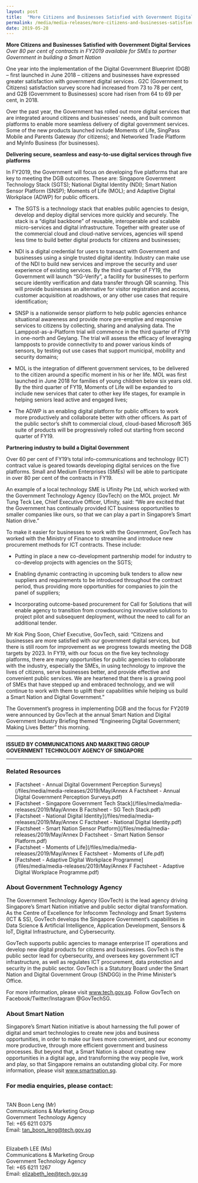 ```yaml
---
layout: post
title:  "More Citizens and Businesses Satisfied with Government Digital Services"
permalink: /media/media-releases/more-citizens-and-businesses-satisfied-with-government-digital-services
date: 2019-05-28
---
```


**More Citizens and Businesses Satisfied with Government Digital Services**
*Over 80 per cent of contracts in FY2019 available for SMEs to partner Government in building a Smart Nation*

One year into the implementation of the Digital Government Blueprint (DGB) – first launched in June 2018 – citizens and businesses have expressed greater satisfaction with government digital services .  G2C (Government to Citizens) satisfaction survey score had increased from 73 to 78 per cent, and G2B (Government to Businesses) score had risen from 64 to 69 per cent, in 2018. 

Over the past year, the Government has rolled out more digital services that are integrated around citizens and businesses’ needs, and built common platforms to enable more seamless delivery of digital government services. Some of the new products launched include Moments of Life, SingPass Mobile and Parents Gateway (for citizens); and Networked Trade Platform and MyInfo Business (for businesses).  


**Delivering secure, seamless and easy-to-use digital services through five platforms**

In FY2019, the Government will focus on developing five platforms that are key to meeting the DGB outcomes. These are: Singapore Government Technology Stack (SGTS); National Digital Identity (NDI); Smart Nation Sensor Platform (SNSP); Moments of Life (MOL); and Adaptive Digital Workplace (ADWP) for public officers. 

*	The SGTS is a technology stack that enables public agencies to design, develop and deploy digital services more quickly and securely. The stack is a “digital backbone” of reusable, interoperable and scalable micro-services and digital infrastructure. Together with greater use of the commercial cloud and cloud-native services, agencies will spend less time to build better digital products for citizens and businesses;

*	NDI is a digital credential for users to transact with Government and businesses using a single trusted digital identity. Industry can make use of the NDI to build new services and improve the security and user experience of existing services. By the third quarter of FY19, the Government will launch “SG-Verify”, a facility for businesses to perform secure identity verification and data transfer through QR scanning. This will provide businesses an alternative for visitor registration and access, customer acquisition at roadshows, or any other use cases that require identification;

*	SNSP is a nationwide sensor platform to help public agencies enhance situational awareness and provide more pre-emptive and responsive services to citizens by collecting, sharing and analysing data. The Lamppost-as-a-Platform trial will commence in the third quarter of FY19 in one-north and Geylang. The trial will assess the efficacy of leveraging lampposts to provide connectivity to and power various kinds of sensors, by testing out use cases that support municipal, mobility and security domains; 

*	MOL is the integration of different government services, to be delivered to the citizen around a specific moment in his or her life. MOL was first launched in June 2018 for families of young children below six years old. By the third quarter of FY19, Moments of Life will be expanded to include new services that cater to other key life stages, for example in helping seniors lead active and engaged lives;  

*	The ADWP is an enabling digital platform for public officers to work more productively and collaborate better with other officers. As part of the public sector’s shift to commercial cloud, cloud-based Microsoft 365 suite of products will be progressively rolled out starting from second quarter of FY19. 

**Partnering industry to build a Digital Government**

Over 60 per cent of FY19’s total info-communications and technology (ICT) contract value is geared towards developing digital services on the five platforms.  Small and Medium Enterprises (SMEs) will be able to participate in over 80 per cent of the contracts in FY19. 

An example of a local technology SME is Ufinity Pte Ltd, which worked with the Government Technology Agency (GovTech) on the MOL project. Mr Tung Teck Lee, Chief Executive Officer, Ufinity, said: “We are excited that the Government has continually provided ICT business opportunities to smaller companies like ours, so that we can play a part in Singapore’s Smart Nation drive.” 

To make it easier for businesses to work with the Government, GovTech has worked with the Ministry of Finance to streamline and introduce new procurement methods for ICT contracts. These include:

*	Putting in place a new co-development partnership model for industry to co-develop projects with agencies on the SGTS;

*	Enabling dynamic contracting in upcoming bulk tenders to allow new suppliers and requirements to be introduced throughout the contract period, thus providing more opportunities for companies to join the panel of suppliers; 

*	Incorporating outcome-based procurement for Call for Solutions that will enable agency to transition from crowdsourcing innovative solutions to project pilot and subsequent deployment, without the need to call for an additional tender.

Mr Kok Ping Soon, Chief Executive, GovTech, said: “Citizens and businesses are more satisfied with our government digital services, but there is still room for improvement as we progress towards meeting the DGB targets by 2023. In FY19, with our focus on the five key technology platforms, there are many opportunities for public agencies to collaborate with the industry, especially the SMEs, in using technology to improve the lives of citizens, serve businesses better, and provide effective and convenient public services. We are heartened that there is a growing pool of SMEs that have stepped up and embraced technology, and we will continue to work with them to uplift their capabilities while helping us build a Smart Nation and Digital Government.”

The Government’s progress in implementing DGB and the focus for FY2019 were announced by GovTech at the annual Smart Nation and Digital Government Industry Briefing themed “Engineering Digital Government; Making Lives Better” this morning.  

---

**ISSUED BY COMMUNICATIONS AND MARKETING GROUP**<br>
**GOVERNMENT TECHNOLOGY AGENCY OF SINGAPORE**

---

### **Related Resources**
* [Factsheet - Annual Digital Government Perception Surveys](/files/media/media-releases/2019/May/Annex A Factsheet - Annual Digital Government Perception Surveys.pdf)
* [Factsheet - Singapore Government Tech Stack](/files/media/media-releases/2019/May/Annex B Factsheet - SG Tech Stack.pdf)
* [Factsheet - National Digital Identity](/files/media/media-releases/2019/May/Annex C Factsheet - National Digital Identity.pdf)
* [Factsheet - Smart Nation Sensor Platform](/files/media/media-releases/2019/May/Annex D Factsheet - Smart Nation Sensor Platform.pdf)
* [Factsheet - Moments of Life](/files/media/media-releases/2019/May/Annex E Factsheet - Moments of Life.pdf)
* [Factsheet - Adaptive Digital Workplace Programme](/files/media/media-releases/2019/May/Annex F Factsheet - Adaptive Digital Workplace Programme.pdf)


### **About Government Technology Agency**
The Government Technology Agency (GovTech) is the lead agency driving Singapore’s Smart Nation initiative and public sector digital transformation. As the Centre of Excellence for Infocomm Technology and Smart Systems (ICT & SS), GovTech develops the Singapore Government’s capabilities in Data Science & Artificial Intelligence, Application Development, Sensors & IoT, Digital Infrastructure, and Cybersecurity.  

GovTech supports public agencies to manage enterprise IT operations and develop new digital products for citizens and businesses. GovTech is the public sector lead for cybersecurity, and oversees key government ICT infrastructure, as well as regulates ICT procurement, data protection and security in the public sector.  GovTech is a Statutory Board under the Smart Nation and Digital Government Group (SNDGG) in the Prime Minister’s Office. 

For more information, please visit www.tech.gov.sg. Follow GovTech on Facebook/Twitter/Instagram @GovTechSG.


### **About Smart Nation**
Singapore’s Smart Nation initiative is about harnessing the full power of digital and smart technologies to create new jobs and business opportunities, in order to make our lives more convenient, and our economy more productive, through more efficient government and business processes. But beyond that, a Smart Nation is about creating new opportunities in a digital age, and transforming the way people live, work and play, so that Singapore remains an outstanding global city. For more information, please visit www.smartnation.sg.


### **For media enquiries, please contact:**
<br>TAN Boon Leng (Mr)
<br>Communications & Marketing Group
<br>Government Technology Agency
<br>Tel: +65 6211 0375
<br>Email: tan_boon_leng@tech.gov.sg
<br>
<br>
<br>Elizabeth LEE (Ms)
<br>Communications & Marketing Group 
<br>Government Technology Agency
<br>Tel: +65 6211 1267
<br>Email: elizabeth_lee@tech.gov.sg

